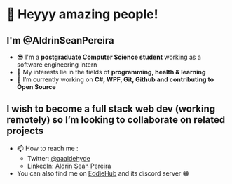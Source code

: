 # 👋 Heyyy amazing people!
## I'm @AldrinSeanPereira

- 😎 I'm a **postgraduate Computer Science student** working as a software engineering intern 
- 👀 My interests lie in the fields of **programming, health & learning**
- 🌱 I’m currently working on **C#, WPF, Git, Github and contributing to Open Source**
 
## I wish to become a full stack web dev (working remotely) so I’m looking to collaborate on related projects

- 📫 How to reach me :
  - Twitter: [@aaaldehyde](https://twitter.com/aaaldehyde)
  - LinkedIn: [Aldrin Sean Pereira](https://www.linkedin.com/in/aldrinseanpereira/)
- You can also find me on [EddieHub](https://github.com/EddieHubCommunity?view_as=public) and its discord server 😁

<!---
AldrinSeanPereira/AldrinSeanPereira is a ✨ special ✨ repository because its `README.md` (this file) appears on your GitHub profile.
You can click the Preview link to take a look at your changes.
--->
